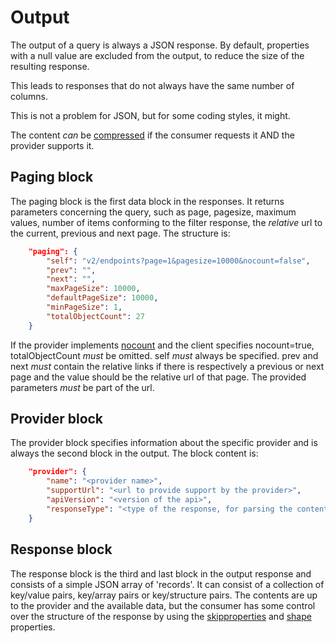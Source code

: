 # Output

The output of a query is always a JSON response.
By default, properties with a null value are excluded from the output, to reduce the size of the resulting response.

This leads to responses that do not always have the same number of columns.

This is not a problem for JSON, but for some coding styles, it might.

The content _can_ be [compressed](content-compression.md) if the consumer requests it AND the provider supports it.

## Paging block

The paging block is the first data block in the responses. It returns parameters concerning the query, such as page, pagesize, maximum values, number of items conforming to the filter response, the _relative_ url to the current, previous and next page. The structure is:

``` json
    "paging": {
        "self": "v2/endpoints?page=1&pagesize=10000&nocount=false",
        "prev": "",
        "next": "",
        "maxPageSize": 10000,
        "defaultPageSize": 10000,
        "minPageSize": 1,
        "totalObjectCount": 27
    }
```

If the provider implements [nocount](parameters.md#nocount) and the client specifies nocount=true, totalObjectCount _must_ be omitted.
self _must_ always be specified.
prev and next _must_ contain the relative links if there is respectively a previous or next page and the value should be the relative url of that page. The provided parameters _must_ be part of the url.

## Provider block

The provider block specifies information about the specific provider and is always the second block in the output.
The block content is:

``` json
    "provider": {
        "name": "<provider name>",
        "supportUrl": "<url to provide support by the provider>",
        "apiVersion": "<version of the api>",
        "responseType": "<type of the response, for parsing the content>"
    }
```

## Response block

The response block is the third and last block in the output response and consists of a simple JSON array of 'records'. It can consist of a collection of key/value pairs, key/array pairs or key/structure pairs.
The contents are up to the provider and the available data, but the consumer has some control over the structure of the response by using the [skipproperties](parameters.md#skipproperties) and [shape](parameters.md#shape) properties.
